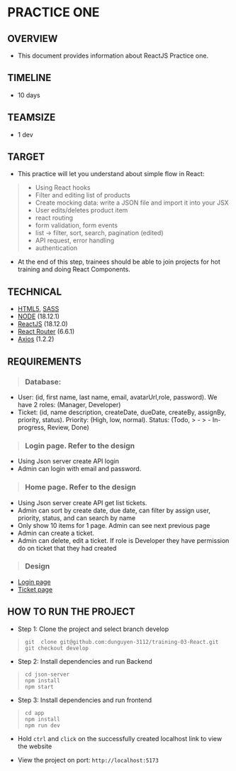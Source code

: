 # PRACTICE ONE

## OVERVIEW

- This document provides information about ReactJS Practice one.

## TIMELINE

- 10 days

## TEAMSIZE

- 1 dev

## TARGET

- This practice will let you understand about simple flow in React:
> - Using React hooks
> - Filter and editing list of products
> - Create mocking data: write a JSON file and import it into your JSX
> - User edits/deletes product item
> - react routing
> - form validation, form events
> - list -> filter, sort, search, pagination (edited) 
> - API request, error handling
> - authentication
- At the end of this step, trainees should be able to join projects for hot training and doing React Components.

## TECHNICAL

- [HTML5](https://developer.mozilla.org/en-US/docs/Glossary/HTML5), [SASS](https://sass-lang.com/)
- [NODE](https://nodejs.org/en/) (18.12.1)
- [ReactJS](https://reactjs.org/) (18.12.0)
- [React Router](https://reactrouter.com/en/main) (6.6.1)
- [Axios](https://axios-http.com/docs/intro) (1.2.2)

## REQUIREMENTS

> ### Database:
- User: (id, first name, last name, email, avatarUrl,role, password). We have 2 roles: (Manager, Developer)
- Ticket: (id, name description, createDate, dueDate, createBy, assignBy, priority, status). Priority: (High, low, normal). Status: (Todo, > - > - In-progress, Review, Done)
> ### Login page.  Refer to the design
- Using Json server create API login
- Admin can login with email and password.
> ### Home page. Refer to the design
-  Using Json server create API get list tickets.
- Admin can sort by create date, due date,  can filter by assign user, priority, status, and can search by name
- Only show 10 items for 1 page. Admin can see next previous page
- Admin can create a ticket.
- Admin can delete, edit a ticket. If role is Developer they have permission do on ticket that they had created

> ### Design
- [Login page](https://www.figma.com/file/5Ha1GwptmFrvaH4gC29FQb/Figma-Admin-Dashboard-UI-Kit-(Community)?node-id=4856%3A178&t=SZab39wbi7L9elX6-0)
- [Ticket page](https://www.figma.com/file/5Ha1GwptmFrvaH4gC29FQb/Figma-Admin-Dashboard-UI-Kit-(Community)?node-id=597%3A2&t=jI3iw2K6RWIqQ6Qg-0)
## HOW TO RUN THE PROJECT

- Step 1: Clone the project and select branch develop
> ```
> git  clone git@github.com:dunguyen-3112/training-03-React.git
> git checkout develop
> ```

- Step 2: Install dependencies  and run Backend
> ```
> cd json-server
> npm install
> npm start
> ```

- Step 3: Install dependencies  and run frontend
> ```
> cd app
> npm install
> npm run dev
> ```

- Hold `ctrl` and `click` on the successfully created localhost link to view the website

- View the project on port: `http://localhost:5173`
